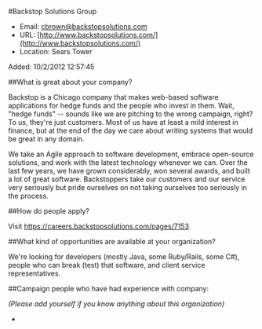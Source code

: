 
#Backstop Solutions Group

* Email: [cbrown@backstopsolutions.com](mailto:cbrown@backstopsolutions.com)
* URL: [http://www.backstopsolutions.com/](http://www.backstopsolutions.com/)
* Location: Sears Tower

Added: 10/2/2012 12:57:45

##What is great about your company?

Backstop is a Chicago company that makes web-based software applications for hedge funds and the people who invest in them. Wait, "hedge funds" -- sounds like we are pitching to the wrong campaign, right? To us, they're just customers. Most of us have at least a mild interest in finance, but at the end of the day we care about writing systems that would be great in any domain.



We take an Agile approach to software development, embrace open-source solutions, and work with the latest technology whenever we can. Over the last few years, we have grown considerably, won several awards, and built a lot of great software. Backstoppers take our customers and our service very seriously but pride ourselves on not taking ourselves too seriously in the process.

##How do people apply?

Visit https://careers.backstopsolutions.com/pages/7153

##What kind of opportunities are available at your organization?

We're looking for developers (mostly Java, some Ruby/Rails, some C#), people who can break (test) that software, and client service representatives.

##Campaign people who have had experience with company:

*(Please add yourself if you know anything about this organization)*

* 


    
